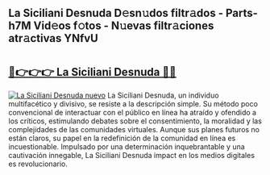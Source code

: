 ## La Siciliani Desnuda D𝚎sn𝚞dos filtr𝚊dos - Parts-h7M Vid𝚎os f𝚘tos - N𝚞evas filtr𝚊ciones atr𝚊ctivas YNfvU

# <h2><a href="http://mbbvx4l.tromn.icu/?c=La+Siciliani+Desnuda">🔗👉👉👉 La Siciliani Desnuda 🔗🔗</a></h2>

[![La Siciliani Desnuda nuevo](https://i.imgur.com/pEAQMta.gif)](http://mbbvx4l.tromn.icu/?c=La+Siciliani+Desnuda)
La Siciliani Desnuda, un individuo multifacético y divisivo, se resiste a la descripción simple. Su método poco convencional de interactuar con el público en línea ha atraído y ofendido a los críticos, estimulando debates sobre el consentimiento, la moralidad y las complejidades de las comunidades virtuales. Aunque sus planes futuros no están claros, su papel en la redefinición de la comunidad en línea es incuestionable. Impulsado por una determinación inquebrantable y una cautivación innegable, La Siciliani Desnuda impact en los medios digitales es revolucionario.
